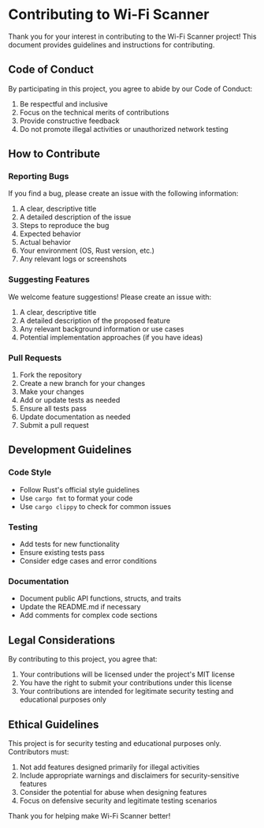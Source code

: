 # Contributing to Wi-Fi Scanner

Thank you for your interest in contributing to the Wi-Fi Scanner project! This document provides guidelines and instructions for contributing.

## Code of Conduct

By participating in this project, you agree to abide by our Code of Conduct:

1. Be respectful and inclusive
2. Focus on the technical merits of contributions
3. Provide constructive feedback
4. Do not promote illegal activities or unauthorized network testing

## How to Contribute

### Reporting Bugs

If you find a bug, please create an issue with the following information:

1. A clear, descriptive title
2. A detailed description of the issue
3. Steps to reproduce the bug
4. Expected behavior
5. Actual behavior
6. Your environment (OS, Rust version, etc.)
7. Any relevant logs or screenshots

### Suggesting Features

We welcome feature suggestions! Please create an issue with:

1. A clear, descriptive title
2. A detailed description of the proposed feature
3. Any relevant background information or use cases
4. Potential implementation approaches (if you have ideas)

### Pull Requests

1. Fork the repository
2. Create a new branch for your changes
3. Make your changes
4. Add or update tests as needed
5. Ensure all tests pass
6. Update documentation as needed
7. Submit a pull request

## Development Guidelines

### Code Style

- Follow Rust's official style guidelines
- Use `cargo fmt` to format your code
- Use `cargo clippy` to check for common issues

### Testing

- Add tests for new functionality
- Ensure existing tests pass
- Consider edge cases and error conditions

### Documentation

- Document public API functions, structs, and traits
- Update the README.md if necessary
- Add comments for complex code sections

## Legal Considerations

By contributing to this project, you agree that:

1. Your contributions will be licensed under the project's MIT license
2. You have the right to submit your contributions under this license
3. Your contributions are intended for legitimate security testing and educational purposes only

## Ethical Guidelines

This project is for security testing and educational purposes only. Contributors must:

1. Not add features designed primarily for illegal activities
2. Include appropriate warnings and disclaimers for security-sensitive features
3. Consider the potential for abuse when designing features
4. Focus on defensive security and legitimate testing scenarios

Thank you for helping make Wi-Fi Scanner better!
